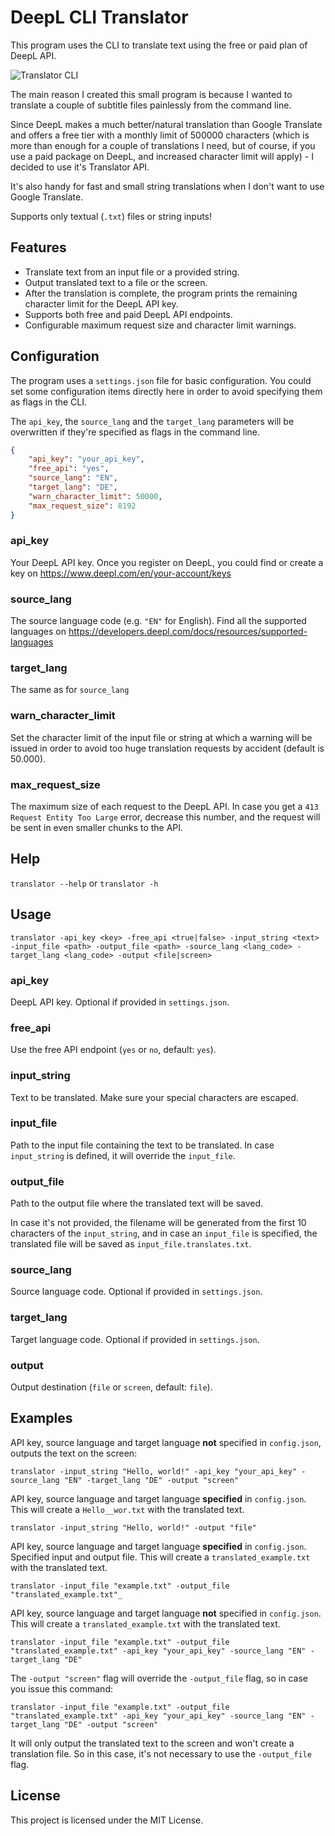 # DeepL CLI Translator

This program uses the CLI to translate text using the free or paid plan of DeepL API.

![Translator CLI](translator.gif)

The main reason I created this small program is because I wanted to translate a couple of subtitle files painlessly from the command line. 

Since DeepL makes a much better/natural translation than Google Translate and offers a free tier with a monthly limit of 500000 characters (which is more than enough for a couple of translations I need, but of course, if you use a paid package on DeepL, and increased character limit will apply) - I decided to use it's Translator API.

It's also handy for fast and small string translations when I don't want to use Google Translate.

Supports only textual (`.txt`) files or string inputs!

## Features

- Translate text from an input file or a provided string.
- Output translated text to a file or the screen.
- After the translation is complete, the program prints the remaining character limit for the DeepL API key.
- Supports both free and paid DeepL API endpoints.
- Configurable maximum request size and character limit warnings.

## Configuration

The program uses a `settings.json` file for basic configuration. You could set some configuration items directly here in order to avoid specifying them as flags in the CLI.

The `api_key`, the `source_lang` and the `target_lang` parameters will be overwritten if they're specified as flags in the command line.

```json
{
    "api_key": "your_api_key",
    "free_api": "yes",
    "source_lang": "EN",
    "target_lang": "DE",
    "warn_character_limit": 50000,
    "max_request_size": 8192
}
```

### api_key

Your DeepL API key. Once you register on DeepL, you could find or create a key on https://www.deepl.com/en/your-account/keys


### source_lang 

The source language code (e.g. `"EN"` for English). Find all the supported languages on https://developers.deepl.com/docs/resources/supported-languages

### target_lang

The same as for `source_lang`

### warn_character_limit

Set the character limit of the input file or string at which a warning will be issued in order to avoid too huge translation requests by accident (default is 50.000).

### max_request_size

The maximum size of each request to the DeepL API. In case you get a `413 Request Entity Too Large` error, decrease this number, and the request will be sent in even smaller chunks to the API.

## Help

`translator --help` or `translator -h`

## Usage

```
translator -api_key <key> -free_api <true|false> -input_string <text> -input_file <path> -output_file <path> -source_lang <lang_code> -target_lang <lang_code> -output <file|screen>
```

### api_key

DeepL API key. Optional if provided in `settings.json`.

### free_api

Use the free API endpoint (`yes` or `no`, default: `yes`).

### input_string

Text to be translated. Make sure your special characters are escaped.

### input_file

Path to the input file containing the text to be translated. In case `input_string` is defined, it will override the `input_file`.

### output_file

Path to the output file where the translated text will be saved. 

In case it's not provided, the filename will be generated from the first 10 characters of the `input_string`, and in case an `input_file` is specified, the translated file will be saved as `input_file.translates.txt`.

### source_lang

Source language code. Optional if provided in `settings.json`.

### target_lang

Target language code. Optional if provided in `settings.json`.

### output

Output destination (`file` or `screen`, default: `file`).

## Examples

API key, source language and target language **not** specified in `config.json`, outputs the text on the screen:

```
translator -input_string "Hello, world!" -api_key "your_api_key" -source_lang "EN" -target_lang "DE" -output "screen"
```

API key, source language and target language **specified** in `config.json`. This will create a `Hello__wor.txt` with the translated text.

```
translator -input_string "Hello, world!" -output "file"
```

API key, source language and target language **specified** in `config.json`. Specified input and output file. This will create a `translated_example.txt` with the translated text.

```
translator -input_file "example.txt" -output_file "translated_example.txt"_
```

API key, source language and target language **not** specified in `config.json`. This will create a `translated_example.txt` with the translated text.

```
translator -input_file "example.txt" -output_file "translated_example.txt" -api_key "your_api_key" -source_lang "EN" -target_lang "DE"
```

The `-output "screen"` flag will override the `-output_file` flag, so in case you issue this command:

```
translator -input_file "example.txt" -output_file "translated_example.txt" -api_key "your_api_key" -source_lang "EN" -target_lang "DE" -output "screen"
```

It will only output the translated text to the screen and won't create a translation file. So in this case, it's not necessary to use the `-output_file` flag.

## License

This project is licensed under the MIT License.